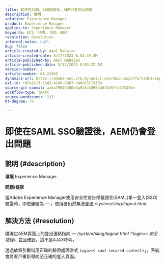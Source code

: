 ```yaml
---
title: 即使在SAML SSO驗證後，AEM仍會登出問題
description: 說明
solution: Experience Manager
product: Experience Manager
applies-to: Experience Manager
keywords: KCS、SAML、SSO、AEM
resolution: Resolution
internal-notes: null
bug: false
article-created-by: Amol Mahajan
article-created-date: 5/17/2023 8:53:49 AM
article-published-by: Amol Mahajan
article-published-date: 5/17/2023 9:03:22 AM
version-number: 2
article-number: KA-22065
dynamics-url: https://adobe-ent.crm.dynamics.com/main.aspx?forceUCI=1&pagetype=entityrecord&etn=knowledgearticle&id=35968450-90f4-ed11-8848-6045bd006d92
exl-id: f47e8e19-1343-4249-b963-c40c63713350
source-git-commit: aa6a79635380eda913ddd95da0f2b97fc975356e
workflow-type: tm+mt
source-wordcount: '111'
ht-degree: 7%

---
```


# 即使在SAML SSO驗證後，AEM仍會登出問題

## 說明 {#description}

<b>環境</b>
Experience Manager

<b>問題/症狀</b>

當Adobe Experience Manager使用安全性宣告標籤語言(SAML)單一登入(SSO)驗證時，即使連結為 — ，使用者仍然無法登出 */system/sling/logout.html.*


## 解決方法 {#resolution}


請確定AEM頁面上的登出連結指向 —  */system/sling/logout.html？login=`<` 安全路徑`>`*. 並且確認，這不是AJAX呼叫。

透過放置引數叫用正確的驗證處理常式 `login=`&lt;` saml secured content`>」，系統會將客戶重新導向至正確的登入頁面。

